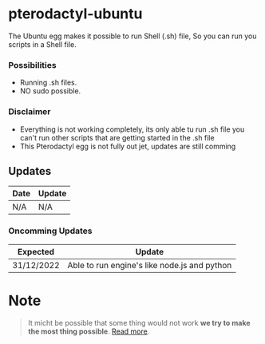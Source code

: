 # pterodactyl-ubuntu

The Ubuntu egg makes it possible to run Shell (.sh) file,
So you can run you scripts in a Shell file.

### Possibilities
 - Running .sh files.
 - NO sudo possible.

### Disclaimer
 - Everything is not working completely, its only able tu run .sh file you can't run other scripts that are getting started in the .sh file
 - This Pterodactyl egg is not fully out jet, updates are still comming

## Updates
 | Date | Update |
 | ------ | ------ |
 | N/A | N/A |
 
 ### Oncomming Updates
 | Expected | Update |
 | ------ | ------ |
 | 31/12/2022 | Able to run engine's like node.js and python |

# Note
> It micht be possible that some thing would not work **we try to make the most thing possible**. [Read more](https://pterodactyl.io/project/introduction.html).
